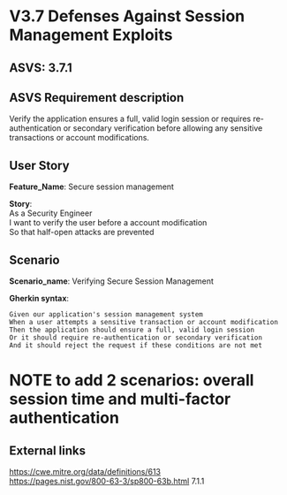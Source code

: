 # V3.7 Defenses Against Session Management Exploits

## ASVS: 3.7.1

## ASVS Requirement description
Verify the application ensures a full, valid login session
or requires re-authentication or secondary verification before
allowing any sensitive transactions or account modifications.

## User Story

**Feature_Name**: Secure session management

**Story**:\
As a Security Engineer\
I want to verify the user before a account modification\
So that half-open attacks are prevented

## Scenario

**Scenario_name**: Verifying Secure Session Management

**Gherkin syntax**:

```gherkin
Given our application's session management system
When a user attempts a sensitive transaction or account modification
Then the application should ensure a full, valid login session
Or it should require re-authentication or secondary verification
And it should reject the request if these conditions are not met
```

# NOTE to add 2 scenarios: overall session time and multi-factor authentication
## External links

<https://cwe.mitre.org/data/definitions/613> \
<https://pages.nist.gov/800-63-3/sp800-63b.html> 7.1.1